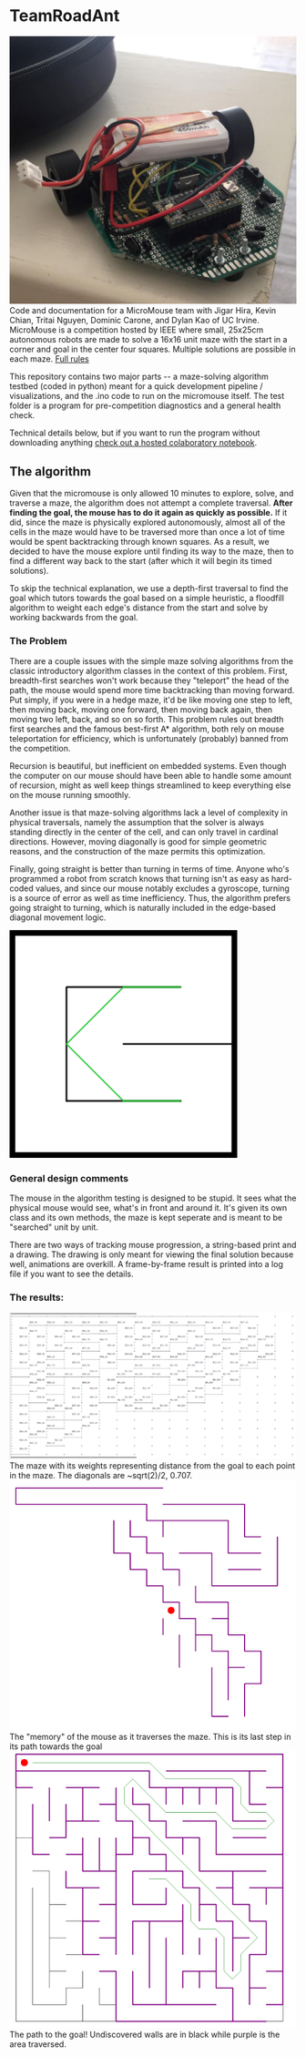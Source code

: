 # TeamRoadAnt
![Algernon](img/algernon.png)
Code and documentation for a MicroMouse team with Jigar Hira, Kevin Chian, Tritai Nguyen, Dominic Carone, and Dylan Kao of UC Irvine. MicroMouse is a competition hosted by IEEE where small, 25x25cm autonomous robots are made to solve a 16x16 unit maze with the start in a corner and goal in the center four squares. Multiple solutions are possible in each maze. [Full rules]( http://micromouseusa.com/wp-content/uploads/2016/04/IEEE-Region-6-Southern-Area-MicroMouse-Competition-Rules.pdf)

This repository contains two major parts -- a maze-solving algorithm testbed (coded in python) meant for a quick development pipeline / visualizations, and the .ino code to run on the micromouse itself. The test folder is a program for pre-competition diagnostics and a general health check. 

Technical details below, but if you want to run the program without downloading anything [check out a hosted colaboratory notebook](https://colab.research.google.com/drive/1ytnz07Vg_cXq2tDZA7e1z1qdqEw4iHW1?authuser=1#scrollTo=kQrzCeRvGJV1&forceEdit=true&offline=true&sandboxMode=true).

## The algorithm

Given that the micromouse is only allowed 10 minutes to explore, solve, and traverse a maze, the algorithm does not attempt a complete traversal. **After finding the goal, the mouse has to do it again as quickly as possible.** If it did, since the maze is physically explored autonomously, almost all of the cells in the maze would have to be traversed more than once a lot of time would be spent backtracking through known squares. As a result, we decided to have the mouse explore until finding its way to the maze, then to find a different way back to the start (after which it will begin its timed solutions). 

To skip the technical explanation, we use a depth-first traversal to find the goal which tutors towards the goal based on a simple heuristic, a floodfill algorithm to weight each edge's distance from the start and solve by working backwards from the goal.

### The Problem

There are a couple issues with the simple maze solving algorithms from the classic introductory algorithm classes in the context of this problem. First, breadth-first searches won't work because they "teleport" the head of the path, the mouse would spend more time backtracking than moving forward. Put simply, if you were in a hedge maze, it'd be like moving one step to left, then moving back, moving one forward, then moving back again, then moving two left, back, and so on so forth. This problem rules out breadth first searches and the famous best-first A* algorithm, both rely on mouse teleportation for efficiency, which is unfortunately (probably) banned from the competition. 

Recursion is beautiful, but inefficient on embedded systems. Even though the computer on our mouse should have been able to handle some amount of recursion, might as well keep things streamlined to keep everything else on the mouse running smoothly.

Another issue is that maze-solving algorithms lack a level of complexity in physical traversals, namely the assumption that the solver is always standing directly in the center of the cell, and can only travel in cardinal directions. However, moving diagonally is good for simple geometric reasons, and the construction of the maze permits this optimization.

Finally, going straight is better than turning in terms of time. Anyone who's programmed a robot from scratch knows that turning isn't as easy as hard-coded values, and since our mouse notably excludes a gyroscope, turning is a source of error as well as time inefficiency. Thus, the algorithm prefers going straight to turning, which is naturally included in the edge-based diagonal movement logic.

![edge-based solving is better](img/grid.png) 

### General design comments

The mouse in the algorithm testing is designed to be stupid. It sees what the physical mouse would see, what's in front and around it. It's given its own class and its own methods, the maze is kept seperate and is meant to be "searched" unit by unit. 

There are two ways of tracking mouse progression, a string-based print and a drawing. The drawing is only meant for viewing the final solution because well, animations are overkill. A frame-by-frame result is printed into a log file if you want to see the details.

### The results:
![weighted maze](img/weights.png) 
<br>The maze with its weights representing distance from the goal to each point in the maze. The diagonals are ~sqrt(2)/2, 0.707. 
<br>
![maze from the mouse's perspective](img/memory.png) 
<br>The "memory" of the mouse as it traverses the maze. This is its last step in its path towards the goal
<br>
![solved maze](img/result.png)
<br>The path to the goal! Undiscovered walls are in black while purple is the area traversed.




